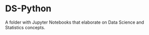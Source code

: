 # DS-Python
A folder with Jupyter Notebooks that elaborate on Data Science and Statistics concepts. 
